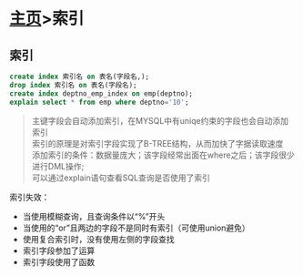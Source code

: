 # [主页](../README.md)>索引

## 索引

```SQL
create index 索引名 on 表名(字段名,);
drop index 索引名 on 表名(字段名);
create index deptno_emp_index on emp(deptno);
explain select * from emp where deptno='10';
```

> 主键字段会自动添加索引，在MYSQL中有uniqe约束的字段也会自动添加索引  
> 索引的原理是对索引字段实现了B-TREE结构，从而加快了字据读取速度  
> 添加索引的条件：数据量庞大；该字段经常出面在where之后；该字段很少进行DML操作;  
> 可以通过explain语句查看SQL查询是否使用了索引

索引失效：

- 当使用模糊查询，且查询条件以“%”开头
- 当使用的“or”且两边的字段不是同时有索引（可使用union避免）
- 使用复合索引时，没有使用左侧的字段查找
- 索引字段参加了运算
- 索引字段使用了函数

